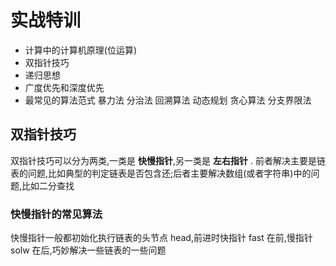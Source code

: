 # 实战特训
- 计算中的计算机原理(位运算)
- 双指针技巧
- 递归思想
- 广度优先和深度优先
- 最常见的算法范式
    暴力法
    分治法
    回溯算法
    动态规划
    贪心算法
    分支界限法      

## 双指针技巧

双指针技巧可以分为两类,一类是 **快慢指针**,另一类是 **左右指针** . 前者解决主要是链表的问题,比如典型的判定链表是否包含还;后者主要解决数组(或者字符串)中的问题,比如二分查找

### 快慢指针的常见算法
快慢指针一般都初始化执行链表的头节点 head,前进时快指针 fast 在前,慢指针 solw 在后,巧妙解决一些链表的一些问题